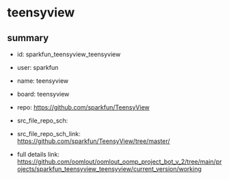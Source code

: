 # teensyview
 
## summary 
* id: sparkfun_teensyview_teensyview
* user: sparkfun
* name: teensyview
* board: teensyview
* repo: https://github.com/sparkfun/TeensyView



* src_file_repo_sch: 
* src_file_repo_sch_link: https://github.com/sparkfun/TeensyView/tree/master/
* full details link: https://github.com/oomlout/oomlout_oomp_project_bot_v_2/tree/main/projects/sparkfun_teensyview_teensyview/current_version/working  







